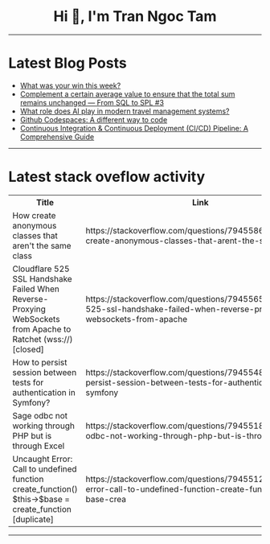 <h1 align="center">Hi 👋, I'm Tran Ngoc Tam</h1>

---

# Latest Blog Posts 
<!-- BLOG-POST-LIST:START -->
- [What was your win this week?](https://dev.to/devteam/what-was-your-win-this-week-2pib)
- [Complement a certain average value to ensure that the total sum remains unchanged — From SQL to SPL #3](https://dev.to/judith677/complement-a-certain-average-value-to-ensure-that-the-total-sum-remains-unchanged-from-sql-to-spl-4mn)
- [What role does AI play in modern travel management systems?](https://dev.to/itour_operatorsoftware_8/what-role-does-ai-play-in-modern-travel-management-systems-6k8)
- [Github Codespaces: A different way to code](https://dev.to/pooyan/github-codespaces-a-different-way-to-code-5af4)
- [Continuous Integration &amp; Continuous Deployment &lpar;CI/CD&rpar; Pipeline: A Comprehensive Guide](https://dev.to/mazharhuda/continuous-integration-continuous-deployment-cicd-pipeline-a-comprehensive-guide-1e1n)
<!-- BLOG-POST-LIST:END -->

---

# Latest stack oveflow activity
<table>
  <tr><th>Title</th><th>Link</th></tr>
  <!-- STACKOVERFLOW:START --><tr><td>How create anonymous classes that aren&#39;t the same class</td><td>https://stackoverflow.com/questions/79455863/how-create-anonymous-classes-that-arent-the-same-class</td></tr><tr><td>Cloudflare 525 SSL Handshake Failed When Reverse-Proxying WebSockets from Apache to Ratchet &lpar;wss://&rpar; [closed]</td><td>https://stackoverflow.com/questions/79455652/cloudflare-525-ssl-handshake-failed-when-reverse-proxying-websockets-from-apache</td></tr><tr><td>How to persist session between tests for authentication in Symfony?</td><td>https://stackoverflow.com/questions/79455484/how-to-persist-session-between-tests-for-authentication-in-symfony</td></tr><tr><td>Sage odbc not working through PHP but is through Excel</td><td>https://stackoverflow.com/questions/79455187/sage-odbc-not-working-through-php-but-is-through-excel</td></tr><tr><td>Uncaught Error: Call to undefined function create_function&lpar;&rpar; $this-&gt;$base = create_function [duplicate]</td><td>https://stackoverflow.com/questions/79455123/uncaught-error-call-to-undefined-function-create-function-this-base-crea</td></tr><!-- STACKOVERFLOW:END -->
</table>

---


